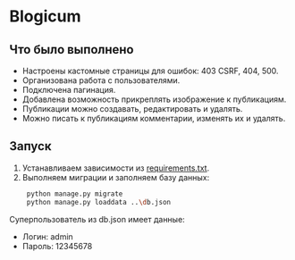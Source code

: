 # Blogicum

## Что было выполнено

- Настроены кастомные страницы для ошибок: 403 CSRF, 404, 500.
- Организована работа с пользователями.
- Подключена пагинация.
- Добавлена возможность прикреплять изображение к публикациям.
- Публикации можно создавать, редактировать и удалять.
- Можно писать к публикациям комментарии, изменять их и удалять.

## Запуск

1. Устанавливаем зависимости из [requirements.txt](requirements.txt).
2. Выполняем миграции и заполняем базу данных:
    ```bash
     python manage.py migrate
     python manage.py loaddata ..\db.json
    ```

Суперпользователь из db.json имеет данные:
* Логин: admin
* Пароль: 12345678
